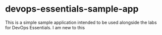 # devops-essentials-sample-app

This is a simple sample application intended to be used alongside the labs for DevOps Essentials.
I am new to this
